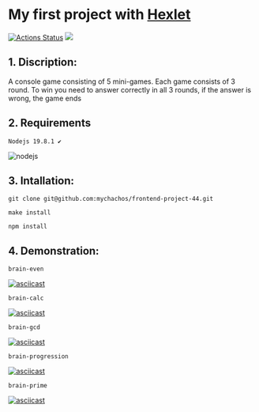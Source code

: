 # My first project with [Hexlet](https://ru.hexlet.io/my)
[![Actions Status](https://github.com/mychachos/frontend-project-44/workflows/hexlet-check/badge.svg)](https://github.com/mychachos/frontend-project-44/actions)
<a href="https://codeclimate.com/github/mychachos/frontend-project-44/maintainability"><img src="https://api.codeclimate.com/v1/badges/7dd3974921021c4a5fee/maintainability" /></a>
## 1. Discription:
A console game consisting of 5 mini-games. Each game consists of 3 round. To win you need to answer correctly in all 3 rounds, if the answer is wrong, the game ends

## 2. Requirements
`Nodejs 19.8.1 ✔`

![nodejs](https://cdn.icon-icons.com/icons2/2530/PNG/128/nodejs_button_icon_151951.png) 

## 3. Intallation:
```
git clone git@github.com:mychachos/frontend-project-44.git
```
```
make install
```
```
npm install
```

## 4. Demonstration:

```
brain-even
```
[![asciicast](https://asciinema.org/a/577926.svg)](https://asciinema.org/a/577926)

```
brain-calc
```
[![asciicast](https://asciinema.org/a/578369.svg)](https://asciinema.org/a/578369)

```
brain-gcd
```
[![asciicast](https://asciinema.org/a/578533.svg)](https://asciinema.org/a/578533)

```
brain-progression
```
[![asciicast](https://asciinema.org/a/fIzNHLQbbzmxYC6wNiNyIoRkG.svg)](https://asciinema.org/a/fIzNHLQbbzmxYC6wNiNyIoRkG)

```
brain-prime
```
[![asciicast](https://asciinema.org/a/mmbpXrtVu1fDJKUPVB1NoL8WX.svg)](https://asciinema.org/a/mmbpXrtVu1fDJKUPVB1NoL8WX)
